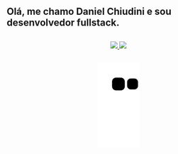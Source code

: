 
## Olá, me chamo Daniel Chiudini e sou desenvolvedor fullstack.

  ## 
  
<div align="center" style="pointer-events:none"> 
  <a href="https://discord.gg/nWJ6qcFjnT" target="_blank">
    <img src="https://img.shields.io/badge/Discord-7289DA?style=for-the-badge&logo=discord&logoColor=white" target="_blank">
  </a> 
  <a href = "mailto:contato.daniel.chiudini@gmail.com">
    <img src="https://img.shields.io/badge/-Gmail-%23333?style=for-the-badge&logo=gmail&logoColor=white" target="_blank">
  </a>
	
  ##

  ![Snake animation](https://github.com/DevDanielCh/DevDanielCh/blob/output/github-contribution-grid-snake.svg)
</div>
